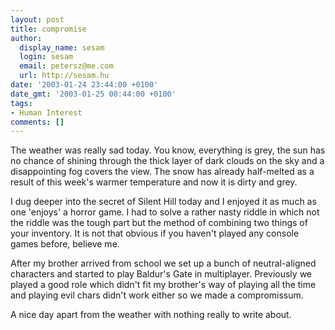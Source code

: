 ```yaml
---
layout: post
title: compromise
author:
  display_name: sesam
  login: sesam
  email: petersz@me.com
  url: http://sesam.hu
date: '2003-01-24 23:44:00 +0100'
date_gmt: '2003-01-25 00:44:00 +0100'
tags:
- Human Interest
comments: []
---
```


The weather was really sad today. You know, everything is grey, the sun has no chance of shining through the thick layer of dark clouds on the sky and a disappointing fog covers the view. The snow has already half-melted as a result of this week's warmer temperature and now it is dirty and grey.

I dug deeper into the secret of Silent Hill today and I enjoyed it as much as one 'enjoys' a horror game. I had to solve a rather nasty riddle in which not the riddle was the tough part but the method of combining two things of your inventory. It is not that obvious if you haven't played any console games before, believe me.

After my brother arrived from school we set up a bunch of neutral-aligned characters and started to play Baldur's Gate in multiplayer. Previously we played a good role which didn't fit my brother's way of playing all the time and playing evil chars didn't work either so we made a compromissum.

A nice day apart from the weather with nothing really to write about.
